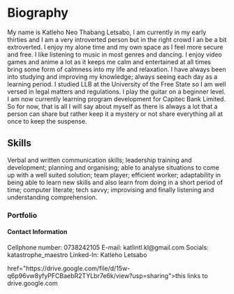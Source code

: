 <!DOCTYPE html>
  <html>
    <head>
        <title>My Profile Website</title>
        <meta charset="UTF-8">
        <meta name="viewport" content="width=device-width, initial-scale=1.0">
    </head>
    <body>
        <h1>Biography</h1>
        <p>My name is Katleho Neo Thabang Letsabo, I am currently in my early thirties and I am a very introverted person but in the right crowd I an be a bit extroverted. I enjoy my alone time and my own space as I feel more secure and free. I like listening to music in most genres and dancing. I enjoy video games and anime a lot as it keeps me calm and entertained at all times bring some form of calmness into my life and relaxation. I have always been into studying and improving my knowledge; always seeing each day as a learning period. I studied LLB at the University of the Free State so I am well versed in legal matters and regulations. I play the guitar on a beginner level. I am now currently learning program development for Capitec Bank Limited. So for now, that is all I will say about myself as there is always a lot that a person can share but rather keep it a mystery or not share everything all at once to keep the suspense.</p>
        <h2>Skills</h2>
        <p>Verbal and written communication skills; leadership training and development; planning and organising; able to analyse situations to come up with a well suited solution; team player; efficient worker; adaptability in being able to learn new skills and also learn from doing in a short period of time; computer literate; tech savvy; improvising and finally listening and understanding comprehension.</p>
        <h3> Portfolio </h3>
        <p> </p> 
        <h4> Contact Information </h4> 
        <p> Cellphone number: 0738242105
          E-mail: katlintl.kl@gmail.com
          Socials: katastrophe_maestro
          Linked-In: Katleho Letsabo
        </p>
        <a> href="https://drive.google.com/file/d/15w-q6p96vw8yfyPFCBaebR2TYLbr7e6k/view?usp=sharing">this links to drive.google.com</a>
    </body>
</html>
